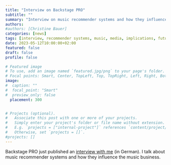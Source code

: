 ```yaml
---
title: "Interview on Backstage PRO"
subtitle: ""
summary: "Interview on music recommender systems and how they influence the music business."
authors: 
#authors: [Christine Bauer]
categories: [news]
tags: [interview, recommender systems, music, media, implications, future music camp]
date: 2023-05-12T10:00:00+02:00
featured: false
draft: false
profile: false

# Featured image
# To use, add an image named `featured.jpg/png` to your page's folder.
# Focal points: Smart, Center, TopLeft, Top, TopRight, Left, Right, BottomLeft, Bottom, BottomRight.
image:
#  caption: ""
#  focal_point: "Smart"
#  preview_only: false
  placement: 300


# Projects (optional).
#   Associate this post with one or more of your projects.
#   Simply enter your project's folder or file name without extension.
#   E.g. `projects = ["internal-project"]` references `content/project/deep-learning/index.md`.
#   Otherwise, set `projects = []`.
#projects: []
---
```


Backstage PRO just published an [interview with me](https://www.backstagepro.de/thema/christine-bauer-universitaet-salzburg-ueber-ki-empfehlungsalgorithmen-und-deren-auswirkungen-auf-musiker-innen-2023-05-12-GJ1ZbMgtLL) (in German). I talk about music recommender systems and how they influence the music business.
